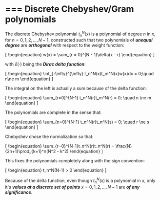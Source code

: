 # === Discrete Chebyshev/Gram polynomials

The discrete Chebyshev polynomial $t_n^N(x)$ is a polynomial of degree $n$ in $x$, for $n = 0, 1, 2, ..., N-1$, constructed such that two polynomials of ***unequal degree*** are ***orthogonal*** with respect to the weight function:

\[
\begin{equation}
w(x) = \sum_{r = 0}^{N - 1}\delta(x - r)
\end{equation}
\]

with $\delta(\cdot)$ being the ***Dirac delta function***:

\[
\begin{equation}
\int_{-\infty}^{\infty} t_n^N(x)t_m^N(x)w(x)dx = 0;\quad n\ne m
\end{equation}
\]

The integral on the left is actually a sum because of the delta function:

\[
\begin{equation}
\sum_{r=0}^{N-1} t_n^N(r)t_m^N(r) = 0; \quad n \ne m
\end{equation}
\]

The polynomials are complete in the sense that:

\[
\begin{equation}
\sum_{n=0}^{N-1} t_n^N(r)t_n^N(s) = 0; \quad r \ne s
\end{equation}
\]

Chebyshev chose the normalization so that:

\[
\begin{equation}
\sum_{r=0}^{N-1}t_n^N(r)t_n^N(r) = \frac{N}{2n+1}\prod_{k=1}^n(N^2 - k^2)
\end{equation}
\]

This fixes the polynomials completely along with the sign convention:

\[
\begin{equation}
t_n^N(N-1) > 0
\end{equation}
\]

Because of the delta function, even though $t_n^N(x)$ is a polynomial in $x$, only it's ***values at a discrete set of points*** $x = 0, 1, 2, ..., N-1$ are ***of any significance***.